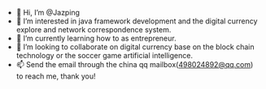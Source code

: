 - 👋 Hi, I’m @Jazping
- 👀 I’m interested in java framework development and the digital currency explore and network correspondence system.
- 🌱 I’m currently learning how to as entrepreneur.
- 💞️ I’m looking to collaborate on digital currency base on the block chain technology or the soccer game artificial intelligence.
- 📫 Send the email through the china qq mailbox(498024892@qq.com) to reach me, thank you!

<!---
Jazping/Jazping is a ✨ special ✨ repository because its `README.md` (this file) appears on your GitHub profile.
You can click the Preview link to take a look at your changes.
--->

